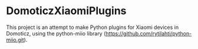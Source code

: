 # DomoticzXiaomiPlugins

This project is an attempt to make Python plugins for Xiaomi devices in Domoticz, using the python-miio library (https://github.com/rytilahti/python-miio.git).
